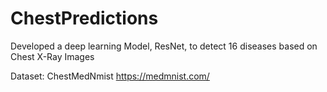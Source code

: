 # ChestPredictions

Developed a deep learning Model, ResNet, to detect 16 diseases based on Chest X-Ray Images

Dataset: ChestMedNmist https://medmnist.com/
